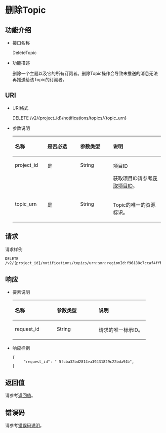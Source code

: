 # 删除Topic<a name="ZH-CN_TOPIC_0036016754"></a>

## 功能介绍<a name="zh-cn_topic_0025373766"></a>

-   接口名称

    DeleteTopic


-   功能描述

    删除一个主题以及它的所有订阅者。删除Topic操作会导致未推送的消息无法再推送给该Topic的订阅者。


## URI<a name="section6556909"></a>

-   URI格式

    DELETE /v2/\{project\_id\}/notifications/topics/\{topic\_urn\}


-   参数说明

    <a name="table36893359"></a>
    <table><thead align="left"><tr id="row46277382"><th class="cellrowborder" valign="top" width="21.862186218621858%" id="mcps1.1.5.1.1"><p id="p57480441"><a name="p57480441"></a><a name="p57480441"></a>名称</p>
    </th>
    <th class="cellrowborder" valign="top" width="22.122212221222124%" id="mcps1.1.5.1.2"><p id="p25404116"><a name="p25404116"></a><a name="p25404116"></a>是否必选</p>
    </th>
    <th class="cellrowborder" valign="top" width="22.122212221222124%" id="mcps1.1.5.1.3"><p id="p44467520"><a name="p44467520"></a><a name="p44467520"></a>参数类型</p>
    </th>
    <th class="cellrowborder" valign="top" width="33.89338933893389%" id="mcps1.1.5.1.4"><p id="p45099364"><a name="p45099364"></a><a name="p45099364"></a>说明</p>
    </th>
    </tr>
    </thead>
    <tbody><tr id="row13951479"><td class="cellrowborder" valign="top" width="21.862186218621858%" headers="mcps1.1.5.1.1 "><p id="p56327989"><a name="p56327989"></a><a name="p56327989"></a>project_id</p>
    </td>
    <td class="cellrowborder" valign="top" width="22.122212221222124%" headers="mcps1.1.5.1.2 "><p id="p66273227"><a name="p66273227"></a><a name="p66273227"></a>是</p>
    </td>
    <td class="cellrowborder" valign="top" width="22.122212221222124%" headers="mcps1.1.5.1.3 "><p id="p66531170"><a name="p66531170"></a><a name="p66531170"></a>String</p>
    </td>
    <td class="cellrowborder" valign="top" width="33.89338933893389%" headers="mcps1.1.5.1.4 "><p id="p12084664154931"><a name="p12084664154931"></a><a name="p12084664154931"></a>项目ID</p>
    <p id="p20315681"><a name="p20315681"></a><a name="p20315681"></a>获取项目ID请参考<a href="获取项目ID.md">获取项目ID</a>。</p>
    </td>
    </tr>
    <tr id="row46181951"><td class="cellrowborder" valign="top" width="21.862186218621858%" headers="mcps1.1.5.1.1 "><p id="p49750539"><a name="p49750539"></a><a name="p49750539"></a>topic_urn</p>
    </td>
    <td class="cellrowborder" valign="top" width="22.122212221222124%" headers="mcps1.1.5.1.2 "><p id="p3261819"><a name="p3261819"></a><a name="p3261819"></a>是</p>
    </td>
    <td class="cellrowborder" valign="top" width="22.122212221222124%" headers="mcps1.1.5.1.3 "><p id="p62880759"><a name="p62880759"></a><a name="p62880759"></a>String</p>
    </td>
    <td class="cellrowborder" valign="top" width="33.89338933893389%" headers="mcps1.1.5.1.4 "><p id="p60176744"><a name="p60176744"></a><a name="p60176744"></a>Topic的唯一的资源标识。</p>
    </td>
    </tr>
    </tbody>
    </table>


## 请求<a name="section59012183"></a>

请求样例

```
DELETE /v2/{project_id}/notifications/topics/urn:smn:regionId:f96188c7ccaf4ffba0c9aa149ab2bd57:test_topic_v2
```

## 响应<a name="section61347601"></a>

-   要素说明

    <a name="table9967070"></a>
    <table><thead align="left"><tr id="row65063572"><th class="cellrowborder" valign="top" width="31.443144314431443%" id="mcps1.1.4.1.1"><p id="p35658012"><a name="p35658012"></a><a name="p35658012"></a>名称</p>
    </th>
    <th class="cellrowborder" valign="top" width="31.443144314431443%" id="mcps1.1.4.1.2"><p id="p2617844"><a name="p2617844"></a><a name="p2617844"></a>参数类型</p>
    </th>
    <th class="cellrowborder" valign="top" width="37.11371137113711%" id="mcps1.1.4.1.3"><p id="p10718788"><a name="p10718788"></a><a name="p10718788"></a>说明</p>
    </th>
    </tr>
    </thead>
    <tbody><tr id="row62991470"><td class="cellrowborder" valign="top" width="31.443144314431443%" headers="mcps1.1.4.1.1 "><p id="p2035480"><a name="p2035480"></a><a name="p2035480"></a>request_id</p>
    </td>
    <td class="cellrowborder" valign="top" width="31.443144314431443%" headers="mcps1.1.4.1.2 "><p id="p30656219"><a name="p30656219"></a><a name="p30656219"></a>String</p>
    </td>
    <td class="cellrowborder" valign="top" width="37.11371137113711%" headers="mcps1.1.4.1.3 "><p id="p125790"><a name="p125790"></a><a name="p125790"></a>请求的唯一标示ID。</p>
    </td>
    </tr>
    </tbody>
    </table>

-   响应样例

    ```
    { 
         "request_id": " 5fcba32bd2814ea39431829c22bda94b", 
    }
    ```


## 返回值<a name="section15257500"></a>

请参考[返回值](返回值.md)。

## 错误码<a name="section73211020122511"></a>

请参考[错误码说明](错误码说明.md)。

